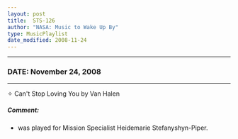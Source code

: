 ```yaml
---
layout: post
title:  STS-126
author: "NASA: Music to Wake Up By"
type: MusicPlaylist
date_modified: 2008-11-24
---
```


----
### DATE: November 24, 2008
----
✧ Can't Stop Loving You by Van Halen

##### Comment:
* was played for Mission Specialist Heidemarie Stefanyshyn-Piper.
